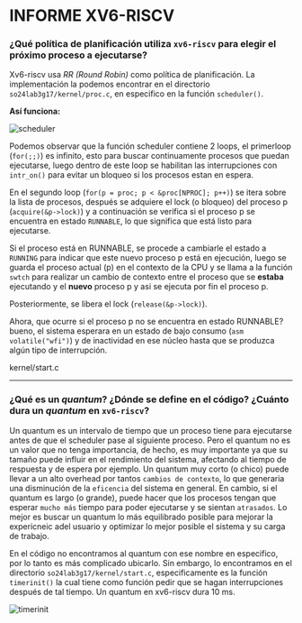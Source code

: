 # INFORME XV6-RISCV

### **¿Qué política de planificación utiliza `xv6-riscv` para elegir el próximo proceso a ejecutarse?**

Xv6-riscv usa *RR (Round Robin)* como política de planificación. La implementación la podemos encontrar en el directorio `so24lab3g17/kernel/proc.c`, en especifico en la función `scheduler()`.

**Así funciona:**

![scheduler](https://github.com/user-attachments/assets/085626c1-4c3d-4007-9036-8e035b6a4758)


Podemos observar que la función scheduler contiene 2 loops, el primerloop (`for(;;)`) es infinito, esto para buscar continuamente procesos que puedan ejecutarse, luego dentro de este loop se habilitan las interrupciones con `intr_on()` para evitar un bloqueo si los procesos estan en espera.

En el segundo loop (`for(p = proc; p < &proc[NPROC]; p++)`) se itera sobre la lista de procesos, después se adquiere el lock (o bloqueo) del proceso p (`acquire(&p->lock)`) y a continuación se verifica si
el proceso p se encuentra en estado `RUNNABLE`, lo que significa que está listo para ejecutarse.

Si el proceso está en RUNNABLE, se procede a cambiarle el estado a `RUNNING` para indicar que este nuevo proceso p está en ejecución, luego se guarda el proceso actual (p) en el contexto de la CPU y se llama a la función `swtch`
para realizar un cambio de contexto entre el proceso que se **estaba** ejecutando y el **nuevo** proceso p y asi se ejecuta por fin el proceso p.

Posteriormente, se libera el lock (`release(&p->lock)`).

Ahora, que ocurre si el proceso p no se encuentra en estado RUNNABLE? bueno, el sistema esperara en un estado de bajo consumo (`asm volatile("wfi")`) y de inactividad en ese núcleo hasta que se produzca algún tipo de interrupción.



kernel/start.c

***

### **¿Qué es un *quantum*? ¿Dónde se define en el código? ¿Cuánto dura un *quantum* en `xv6-riscv`?**

Un quantum es un intervalo de tiempo que un proceso tiene para ejecutarse antes de que el scheduler pase al siguiente proceso. Pero el quantum no es un valor que no tenga importancia, de hecho, es muy importante ya que su tamaño puede influir en el rendimiento del sistema, afectando al tiempo de respuesta y de espera por ejemplo. Un quantum muy corto (o chico) puede llevar a un alto overhead por tantos `cambios de contexto`, lo que generaria una disminución de la `eficencia` del sistema en general. En cambio, si el quantum es largo (o grande), puede hacer que los procesos tengan que esperar `mucho más` tiempo para poder ejecutarse y se sientan `atrasados`. Lo mejor es buscar un quantum lo más equilibrado posible para mejorar la expericneic adel usuario y optimizar lo mejor posible el sistema y su carga de trabajo.

En el código no encontramos al quantum con ese nombre en especifico, por lo tanto es más complicado ubicarlo. Sin embargo, lo encontramos en el directorio `so24lab3g17/kernel/start.c`, especificamente es la función `timerinit()`
la cual tiene como función pedir que se hagan interrupciones después de tal tiempo. Un quantum en xv6-riscv dura 10 ms.

![timerinit](https://github.com/user-attachments/assets/92208d04-6f24-4f61-8dfc-684886190890)



